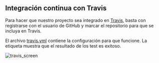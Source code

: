 ## Integración continua con Travis

Para hacer que nuestro proyecto sea integrado en [Travis](https://travis-ci.org), basta con registrarse con el usuario de GitHub y marcar el repositorio para que se incluya en Travis. 

El archivo [travis.yml](https://github.com/jesmorc/Workinout/blob/master/.travis.yml) contiene la configuración para que funcione. La etiqueta muestra que el resultado de los test es exitoso.


![travis_screen]()
